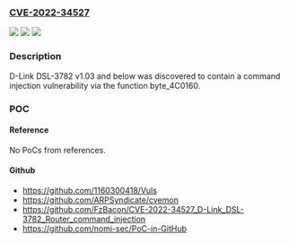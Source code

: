 ### [CVE-2022-34527](https://cve.mitre.org/cgi-bin/cvename.cgi?name=CVE-2022-34527)
![](https://img.shields.io/static/v1?label=Product&message=n%2Fa&color=blue)
![](https://img.shields.io/static/v1?label=Version&message=n%2Fa&color=blue)
![](https://img.shields.io/static/v1?label=Vulnerability&message=n%2Fa&color=brighgreen)

### Description

D-Link DSL-3782 v1.03 and below was discovered to contain a command injection vulnerability via the function byte_4C0160.

### POC

#### Reference
No PoCs from references.

#### Github
- https://github.com/1160300418/Vuls
- https://github.com/ARPSyndicate/cvemon
- https://github.com/FzBacon/CVE-2022-34527_D-Link_DSL-3782_Router_command_injection
- https://github.com/nomi-sec/PoC-in-GitHub

